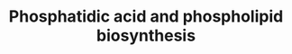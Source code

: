 ---
annotations:
- id: PW:0000354
  parent: classic metabolic pathway
  type: Pathway Ontology
  value: glycerophospholipid metabolic pathway
authors:
- M.Braymer
- MaintBot
- CarolineMrejen
- Thomas
- Khanspers
- Ddigles
- Mkutmon
- Eweitz
- Egonw
citedin: ''
communities: []
description: 'All major phospholipid classes in yeast may trace their synthesis to
  a common precursor: cytidine diphosphate diacylglycerol (CDP-DAG). CDP-DAG is synthesized
  in a reaction catalyzed by CDP-DAG synthase, which converts phosphatidic acid (PA)
  to CDP-DAG using cytidine triphosphate (CTP) as the CDP donor. There are two distinct
  CDP-DAG synthases in S. cerevisiae: Cds1p, localized in the endoplasmic reticulum
  (ER), and Tam41p, localized in the mitochondrial matrix. In the ER, CDP-DAG generated
  by Cds1p can be converted to phosphatidylinositol (PI) or phosphatidylserine (PS)
  via PI synthase (Pis1p) or PS synthase (Cho1p), respectively. In the mitochondrion,
  CDP-DAG generated by Tam41p can be sequentially converted to phosphatidylglycerol
  (PG), which can be further converted to cardiolipin. Synthesis of PI, PG, and cardiolipin
  occurs through similar mechanisms in mammalian cells; however, unlike yeast, mammals
  primarily synthesize PS from other phospholipids and not from CDP-DAG.  Source:
  [yeastgenome.org](https://pathway.yeastgenome.org/)'
last-edited: 2025-06-30
ndex: null
organisms:
- Saccharomyces cerevisiae
redirect_from:
- /index.php/Pathway:WP472
- /instance/WP472
- /instance/WP472_r139683
revision: r139683
schema-jsonld:
- '@context': https://schema.org/
  '@id': https://wikipathways.github.io/pathways/WP472.html
  '@type': Dataset
  creator:
    '@type': Organization
    name: WikiPathways
  description: 'All major phospholipid classes in yeast may trace their synthesis
    to a common precursor: cytidine diphosphate diacylglycerol (CDP-DAG). CDP-DAG
    is synthesized in a reaction catalyzed by CDP-DAG synthase, which converts phosphatidic
    acid (PA) to CDP-DAG using cytidine triphosphate (CTP) as the CDP donor. There
    are two distinct CDP-DAG synthases in S. cerevisiae: Cds1p, localized in the endoplasmic
    reticulum (ER), and Tam41p, localized in the mitochondrial matrix. In the ER,
    CDP-DAG generated by Cds1p can be converted to phosphatidylinositol (PI) or phosphatidylserine
    (PS) via PI synthase (Pis1p) or PS synthase (Cho1p), respectively. In the mitochondrion,
    CDP-DAG generated by Tam41p can be sequentially converted to phosphatidylglycerol
    (PG), which can be further converted to cardiolipin. Synthesis of PI, PG, and
    cardiolipin occurs through similar mechanisms in mammalian cells; however, unlike
    yeast, mammals primarily synthesize PS from other phospholipids and not from CDP-DAG.  Source:
    [yeastgenome.org](https://pathway.yeastgenome.org/)'
  keywords:
  - 1,2 diacylglycerol
  - AYR1
  - CDP-1,2-Diacylglycerol
  - CDP-choline
  - CDS1
  - CHO1
  - CHO2
  - CPT1
  - CRD1
  - CTP
  - GPT2
  - Glycerol-3-Phosphate
  - H₂O
  - L-1-phosphatidyl-ethanolamine
  - L-serine
  - LPP1
  - NADP
  - NADPH
  - OPI3
  - PAH1
  - PGS1
  - PSD1
  - PSD2
  - Phosphate
  - SCT1
  - SLC1
  - glycerol
  - lysophosphatidic acid
  - phosphate
  - phosphatidic acid
  - pyrophosphate
  license: CC0
  name: Phosphatidic acid and phospholipid biosynthesis
seo: CreativeWork
title: Phosphatidic acid and phospholipid biosynthesis
wpid: WP472
---